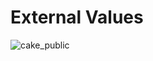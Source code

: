 # External Values

![cake_public](https://user-images.githubusercontent.com/3369400/164029104-7ee5ce6e-c0f4-483c-b264-dedae54dd178.png)
